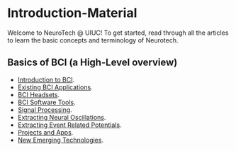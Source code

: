 # Introduction-Material
Welcome to NeuroTech @ UIUC!
To get started, read through all the articles to learn the basic concepts and terminology of Neurotech. 

## Basics of BCI (a High-Level overview)
  - [Introduction to BCI](http://learn.neurotechedu.com/introtobci/).
  - [Existing BCI Applications](http://learn.neurotechedu.com/applications/).
  - [BCI Headsets](http://learn.neurotechedu.com/headsets/).
  - [BCI Software Tools](http://learn.neurotechedu.com/introbci_software/).
  - [Signal Processing](http://learn.neurotechedu.com/preprocessing/).
  - [Extracting Neural Oscillations](http://learn.neurotechedu.com/oscillations/).
  - [Extracting Event Related Potentials](http://learn.neurotechedu.com/erp/).
  - [Projects and Apps](http://learn.neurotechedu.com/projects/).
  - [New Emerging Technologies](http://learn.neurotechedu.com/emerging_tech/).
